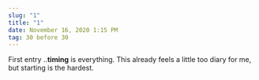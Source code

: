 ```yaml
---
slug: "1"
title: "1"
date: November 16, 2020 1:15 PM
tag: 30 before 30
---
```

First entry ..**timing** is everything. This already feels a little too diary for me, but starting is the hardest.